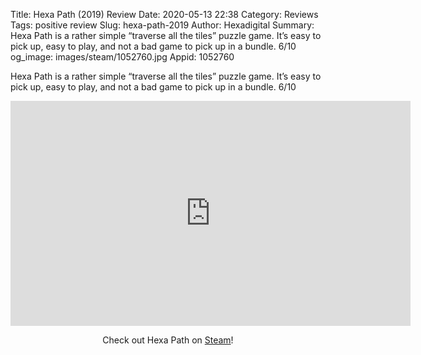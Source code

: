 Title: Hexa Path (2019) Review
Date: 2020-05-13 22:38
Category: Reviews
Tags: positive review
Slug: hexa-path-2019
Author: Hexadigital
Summary: Hexa Path is a rather simple “traverse all the tiles” puzzle game. It’s easy to pick up, easy to play, and not a bad game to pick up in a bundle. 6/10
og_image: images/steam/1052760.jpg
Appid: 1052760

Hexa Path is a rather simple “traverse all the tiles” puzzle game. It’s easy to pick up, easy to play, and not a bad game to pick up in a bundle. 6/10

<center><iframe src="https://www.youtube.com/embed/zYPyaokzneY?feature=oembed" allow="accelerometer; autoplay; encrypted-media; gyroscope; picture-in-picture" width="640" height="360" frameborder="0"></iframe>

Check out Hexa Path on [Steam](https://store.steampowered.com/app/1052760/?curator_clanid=34633900)!</center>
